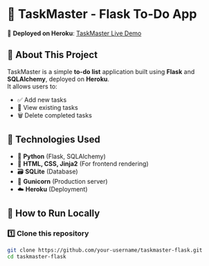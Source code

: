 # 📝 TaskMaster - Flask To-Do App

📌 **Deployed on Heroku**: [TaskMaster Live Demo](https://taskmaster-dev-c6d2824b2c71.herokuapp.com/)  

## 📌 About This Project
TaskMaster is a simple **to-do list** application built using **Flask** and **SQLAlchemy**, deployed on **Heroku**.  
It allows users to:
- ✅ Add new tasks
- 📄 View existing tasks
- 🗑️ Delete completed tasks

## 📌 Technologies Used
- 🐍 **Python** (Flask, SQLAlchemy)
- 🎨 **HTML, CSS, Jinja2** (For frontend rendering)
- 🗃️ **SQLite** (Database)
- 🚀 **Gunicorn** (Production server)
- ☁️ **Heroku** (Deployment)

## 📌 How to Run Locally
### 1️⃣ Clone this repository
```sh
git clone https://github.com/your-username/taskmaster-flask.git
cd taskmaster-flask

